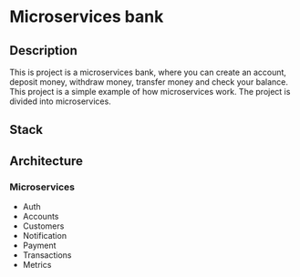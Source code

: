 # Microservices bank
## Description
This is project is a microservices bank, where you can create an account, deposit money, withdraw money, transfer money and check your balance. This project is a simple example of how microservices work. The project is divided into microservices.

## Stack

## Architecture
### Microservices
- Auth
- Accounts
- Customers
- Notification
- Payment
- Transactions
- Metrics